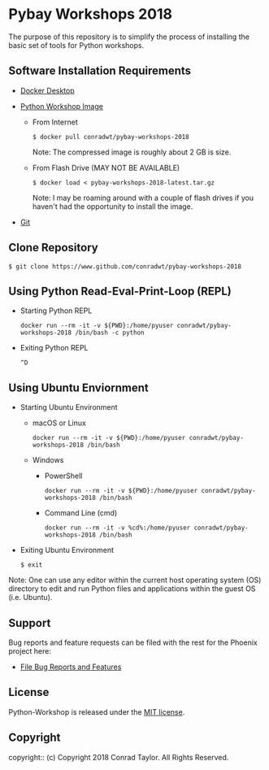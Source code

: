 # Pybay Workshops 2018

The purpose of this repository is to simplify the process of installing the basic set of tools for Python workshops.

## Software Installation Requirements

- [Docker Desktop](https://www.docker.com/products/docker-desktop)

- [Python Workshop Image](https://hub.docker.com/r/conradwt/pybay-workshops-2018)

  - From Internet

    ```
    $ docker pull conradwt/pybay-workshops-2018
    ```

    Note: The compressed image is roughly about 2 GB is size.

  - From Flash Drive (MAY NOT BE AVAILABLE)

    ```
    $ docker load < pybay-workshops-2018-latest.tar.gz
    ```

    Note: I may be roaming around with a couple of flash drives if you haven't had the
    opportunity to install the image.

- [Git](https://git-scm.com)

## Clone Repository

```
$ git clone https://www.github.com/conradwt/pybay-workshops-2018
```

## Using Python Read-Eval-Print-Loop (REPL)

- Starting Python REPL

  ```
  docker run --rm -it -v ${PWD}:/home/pyuser conradwt/pybay-workshops-2018 /bin/bash -c python
  ```

- Exiting Python REPL

  ```
  ^D
  ```

## Using Ubuntu Enviornment

- Starting Ubuntu Environment

  - macOS or Linux

    ```
    docker run --rm -it -v ${PWD}:/home/pyuser conradwt/pybay-workshops-2018 /bin/bash
    ```

  - Windows

    - PowerShell

      ```
      docker run --rm -it -v ${PWD}:/home/pyuser conradwt/pybay-workshops-2018 /bin/bash
      ```

    - Command Line (cmd)

      ```
      docker run --rm -it -v %cd%:/home/pyuser conradwt/pybay-workshops-2018 /bin/bash
      ```

* Exiting Ubuntu Environment

  ```
  $ exit
  ```

Note: One can use any editor within the current host operating system (OS) directory to
edit and run Python files and applications within the guest OS (i.e. Ubuntu).

## Support

Bug reports and feature requests can be filed with the rest for the Phoenix project here:

- [File Bug Reports and Features](https://github.com/conradwt/pybay-workshops-2018/issues)

## License

Python-Workshop is released under the [MIT license](https://mit-license.org).

## Copyright

copyright:: (c) Copyright 2018 Conrad Taylor. All Rights Reserved.
